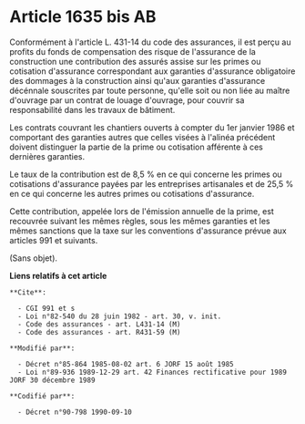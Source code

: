 # Article 1635 bis AB

Conformément à l'article L. 431-14 du code des assurances, il est perçu au profits du fonds de compensation des risque de
l'assurance de la construction une contribution des assurés assise sur les primes ou cotisation d'assurance correspondant aux
garanties d'assurance obligatoire des dommages à la construction ainsi qu'aux garanties d'assurance décénnale souscrites par
toute personne, qu'elle soit ou non liée au maître d'ouvrage par un contrat de louage d'ouvrage, pour couvrir sa
responsabilité dans les travaux de bâtiment.

Les contrats couvrant les chantiers ouverts à compter du 1er janvier 1986 et comportant des garanties autres que celles
visées à l'alinéa précédent doivent distinguer la partie de la prime ou cotisation afférente à ces dernières garanties.

Le taux de la contribution est de 8,5 % en ce qui concerne les primes ou cotisations d'assurance payées par les entreprises
artisanales et de 25,5 % en ce qui concerne les autres primes ou cotisations d'assurance.

Cette contribution, appelée lors de l'émission annuelle de la prime, est recouvrée suivant les mêmes règles, sous les mêmes
garanties et les mêmes sanctions que la taxe sur les conventions d'assurance prévue aux articles 991 et suivants.

(Sans objet).

**Liens relatifs à cet article**

	**Cite**:

	  - CGI 991 et s
	  - Loi n°82-540 du 28 juin 1982 - art. 30, v. init.
	  - Code des assurances - art. L431-14 (M)
	  - Code des assurances - art. R431-59 (M)

	**Modifié par**:

	  - Décret n°85-864 1985-08-02 art. 6 JORF 15 août 1985
	  - Loi n°89-936 1989-12-29 art. 42 Finances rectificative pour 1989 JORF 30 décembre 1989

	**Codifié par**:

	  - Décret n°90-798 1990-09-10

